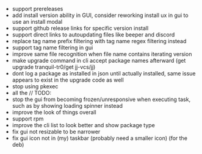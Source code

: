 - support prereleases
- add install version ability in GUI, consider reworking install ux in gui to use an install modal
- support github release links for specific version install
- support direct links to autoupdating files like beeper and discord
- replace tag name prefix filtering with tag name regex filtering instead
- support tag name filtering in gui
- improve same file recognition when file name contains iterating version
- make upgrade command in cli accept package names afterward (get upgrade tranquil-tr0/get jj-vcs/jj)
- dont log a package as installed in json until actually installed, same issue appears to exist in the upgrade code as well
- stop using pkexec
- all the // TODO: <task>
- stop the gui from becoming frozen/unresponsive when executing task, such as by showing loading spinner instead
- improve the look of things overall
- support rpm
- improve the cli list to look better and show package type
- fix gui not resizable to be narrower
- fix gui icon not in (my) taskbar (probably need a smaller icon) (for the deb)